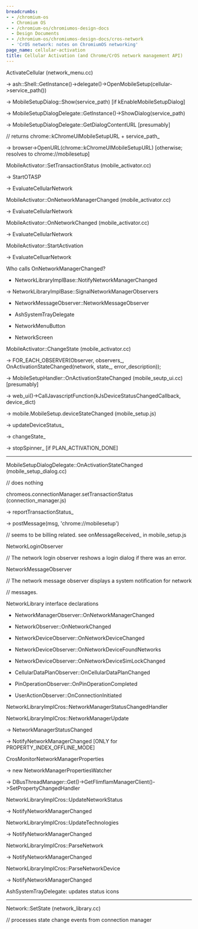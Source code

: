 ```yaml
---
breadcrumbs:
- - /chromium-os
  - Chromium OS
- - /chromium-os/chromiumos-design-docs
  - Design Documents
- - /chromium-os/chromiumos-design-docs/cros-network
  - 'CrOS network: notes on ChromiumOS networking'
page_name: cellular-activation
title: Cellular Activation (and Chrome/CrOS network management API)
---
```


ActivateCellular (network_menu.cc)

-&gt;
ash::Shell::GetInstance()-&gt;delegate()-&gt;OpenMobileSetup(cellular-&gt;service_path())

-&gt; MobileSetupDialog::Show(service_path) \[if kEnableMobileSetupDialog\]

-&gt; MobileSetupDialogDelegate::GetInstance()-&gt;ShowDialog(service_path)

-&gt; MobileSetupDialogDelegate::GetDialogContentURL \[presumably\]

// returns chrome::kChromeUIMobileSetupURL + service_path_

-&gt; browser-&gt;OpenURL(chrome::kChromeUIMobileSetupURL) \[otherwise; resolves
to chrome://mobilesetup\]

MobileActivator::SetTransactionStatus (mobile_activator.cc)

-&gt; StartOTASP

-&gt; EvaluateCellularNetwork

MobileActivator::OnNetworkManagerChanged (mobile_activator.cc)

-&gt; EvaluateCellularNetwork

MobileActivator::OnNetworkChanged (mobile_activator.cc)

-&gt; EvaluateCellularNetwork

MobileActivator::StartActivation

-&gt; EvaluateCelluarNetwork

Who calls OnNetworkManagerChanged?

- NetworkLibraryImplBase::NotifyNetworkManagerChanged

-&gt; NetworkLibraryImplBase::SignalNetworkManagerObservers

- NetworkMessageObserver::NetworkMessageObserver

- AshSystemTrayDelegate

- NetworkMenuButton

- NetworkScreen

MobileActivator::ChangeState (mobile_activator.cc)

-&gt; FOR_EACH_OBSERVER(Observer, observers_, OnActivationStateChanged(network,
state_, error_description));

-&gt; MobileSetupHandler::OnActivationStateChanged (mobile_seutp_ui.cc)
\[presumably\]

-&gt; web_ui()-&gt;CallJavascriptFunction(kJsDeviceStatusChangedCallback,
device_dict)

-&gt; mobile.MobileSetup.deviceStateChanged (mobile_setup.js)

-&gt; updateDeviceStatus_

-&gt; changeState_

-&gt; stopSpinner_ \[if PLAN_ACTIVATION_DONE\]

---

MobileSetupDialogDelegate::OnActivationStateChanged (mobile_setup_dialog.cc)

// does nothing

chromeos.connectionManager.setTransactionStatus (connection_manager.js)

-&gt; reportTransactionStatus_

-&gt; postMessage(msg, 'chrome://mobilesetup')

// seems to be billing related. see onMessageReceived_ in mobile_setup.js

NetworkLoginObserver

// The network login observer reshows a login dialog if there was an error.

NetworkMessageObserver

// The network message observer displays a system notification for network

// messages.

NetworkLibrary interface declarations

- NetworkManagerObserver::OnNetworkManagerChanged

- NetworkObserver::OnNetworkChanged

- NetworkDeviceObserver::OnNetworkDeviceChanged

- NetworkDeviceObserver::OnNetworkDeviceFoundNetworks

- NetworkDeviceObserver::OnNetworkDeviceSimLockChanged

- CellularDataPlanObserver::OnCellularDataPlanChanged

- PinOperationObserver::OnPinOperationCompleted

- UserActionObserver::OnConnectionInitiated

NetworkLibraryImplCros::NetworkManagerStatusChangedHandler

NetworkLibraryImplCros::NetworkManagerUpdate

-&gt; NetworkManagerStatusChanged

-&gt; NotifyNetworkManagerChanged \[ONLY for PROPERTY_INDEX_OFFLINE_MODE\]

CrosMonitorNetworkManagerProperties

-&gt; new NetworkManagerPropertiesWatcher

-&gt;
DBusThreadManager::Get()-&gt;GetFlimflamManagerClient()-&gt;SetPropertyChangedHandler

NetworkLibraryImplCros::UpdateNetworkStatus

-&gt; NotifyNetworkManagerChanged

NetworkLibraryImplCros::UpdateTechnologies

-&gt; NotifyNetworkManagerChanged

NetworkLibraryImplCros::ParseNetwork

-&gt; NotifyNetworkManagerChanged

NetworkLibraryImplCros::ParseNetworkDevice

-&gt; NotifyNetworkManagerChanged

AshSystemTrayDelegate: updates status icons

---

Network::SetState (network_library.cc)

// processes state change events from connection manager
